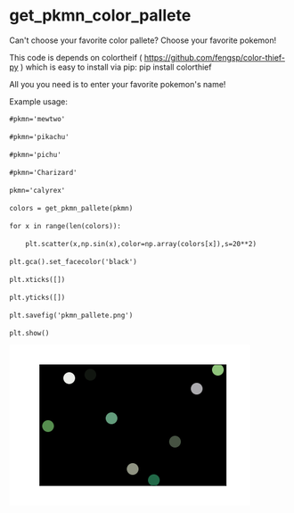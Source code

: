 # get_pkmn_color_pallete
Can't choose your favorite color pallete? Choose your favorite pokemon! 

This code is depends on colortheif ( https://github.com/fengsp/color-thief-py ) which is easy to install via pip:
pip install colorthief

All you you need is to enter your favorite pokemon's name!

Example usage:

    #pkmn='mewtwo' 
    
    #pkmn='pikachu'
    
    #pkmn='pichu'

    #pkmn='Charizard'
    
    pkmn='calyrex'
    
    colors = get_pkmn_pallete(pkmn)
    
    for x in range(len(colors)):
    
        plt.scatter(x,np.sin(x),color=np.array(colors[x]),s=20**2)
        
    plt.gca().set_facecolor('black')
    
    plt.xticks([])
    
    plt.yticks([])
    
    plt.savefig('pkmn_pallete.png')
    
    plt.show()


![](pkmn_pallete.png?raw=true)
